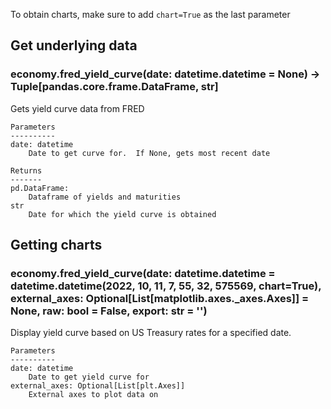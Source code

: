 To obtain charts, make sure to add `chart=True` as the last parameter

## Get underlying data 
### economy.fred_yield_curve(date: datetime.datetime = None) -> Tuple[pandas.core.frame.DataFrame, str]

Gets yield curve data from FRED

    Parameters
    ----------
    date: datetime
        Date to get curve for.  If None, gets most recent date

    Returns
    -------
    pd.DataFrame:
        Dataframe of yields and maturities
    str
        Date for which the yield curve is obtained

## Getting charts 
### economy.fred_yield_curve(date: datetime.datetime = datetime.datetime(2022, 10, 11, 7, 55, 32, 575569, chart=True), external_axes: Optional[List[matplotlib.axes._axes.Axes]] = None, raw: bool = False, export: str = '')

Display yield curve based on US Treasury rates for a specified date.

    Parameters
    ----------
    date: datetime
        Date to get yield curve for
    external_axes: Optional[List[plt.Axes]]
        External axes to plot data on
